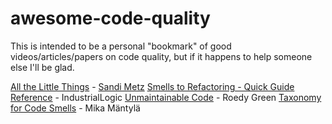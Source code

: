 # awesome-code-quality

This is intended to be a personal "bookmark" of good videos/articles/papers on code quality, but if it happens to help someone else I'll be glad.

[All the Little Things](https://youtu.be/8bZh5LMaSmE) - [Sandi Metz](https://twitter.com/sandimetz)
[Smells to Refactoring - Quick Guide Reference](http://www.industriallogic.com/wp-content/uploads/2005/09/smellstorefactorings.pdf) - IndustrialLogic
[Unmaintainable Code](https://github.com/Droogans/unmaintainable-code) - Roedy Green
[Taxonomy for Code Smells](http://mikamantyla.eu/BadCodeSmellsTaxonomy.html) - Mika Mäntylä
